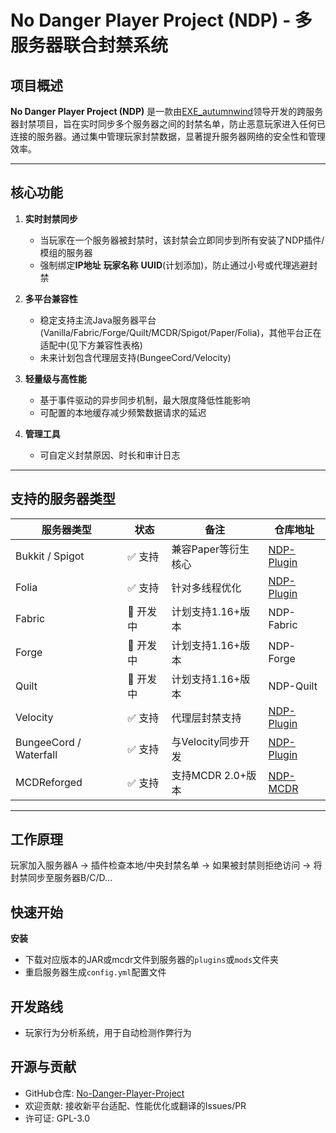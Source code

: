 # No Danger Player Project (NDP) - 多服务器联合封禁系统

## 项目概述
**No Danger Player Project (NDP)** 是一款由[EXE_autumnwind](https://github.com/EXE-autumnwind)领导开发的跨服务器封禁项目，旨在实时同步多个服务器之间的封禁名单，防止恶意玩家进入任何已连接的服务器。通过集中管理玩家封禁数据，显著提升服务器网络的安全性和管理效率。

---

## 核心功能
1. ​**实时封禁同步**
   - 当玩家在一个服务器被封禁时，该封禁会立即同步到所有安装了NDP插件/模组的服务器
   - 强制绑定**IP地址** **玩家名称** **UUID**(计划添加)，防止通过小号或代理逃避封禁

2. ​**多平台兼容性**
   - 稳定支持主流Java服务器平台(Vanilla/Fabric/Forge/Quilt/MCDR/Spigot/Paper/Folia)，其他平台正在适配中(见下方兼容性表格)
   - 未来计划包含代理层支持(BungeeCord/Velocity)

3. ​**轻量级与高性能**
   - 基于事件驱动的异步同步机制，最大限度降低性能影响
   - 可配置的本地缓存减少频繁数据请求的延迟

4. ​**管理工具**
   - 可自定义封禁原因、时长和审计日志

---

## 支持的服务器类型
| 服务器类型                  | 状态     | 备注            | 仓库地址                                                                 |
|------------------------|--------|---------------|----------------------------------------------------------------------|
| Bukkit / Spigot        | ✅ 支持 | 兼容Paper等衍生核心  | [NDP-Plugin](https://github.com/No-Danger-Player-Project/NDP-Plugin) |
| Folia                  | ✅ 支持 | 针对多线程优化       | [NDP-Plugin](https://github.com/No-Danger-Player-Project/NDP-Plugin) |
| Fabric                 | 🚧 开发中 | 计划支持1.16+版本   | NDP-Fabric                                                           |
| Forge                  | 🚧 开发中 | 计划支持1.16+版本   | NDP-Forge                                                            |
| Quilt                  | 🚧 开发中 | 计划支持1.16+版本   | NDP-Quilt                                                            |
| Velocity               | ✅ 支持 | 代理层封禁支持       | [NDP-Plugin](https://github.com/No-Danger-Player-Project/NDP-Plugin) |
| BungeeCord / Waterfall | ✅ 支持 | 与Velocity同步开发 | [NDP-Plugin](https://github.com/No-Danger-Player-Project/NDP-Plugin) |
| MCDReforged | ✅ 支持 | 支持MCDR 2.0+版本  | [NDP-MCDR](https://github.com/No-Danger-Player-Project/NDP-MCDR) |

---

## 工作原理
玩家加入服务器A → 插件检查本地/中央封禁名单 → 如果被封禁则拒绝访问 → 将封禁同步至服务器B/C/D...

## 快速开始
**安装**
   - 下载对应版本的JAR或mcdr文件到服务器的`plugins`或`mods`文件夹
   - 重启服务器生成`config.yml`配置文件

## 开发路线
   - 玩家行为分析系统，用于自动检测作弊行为

## 开源与贡献
   - GitHub仓库: [No-Danger-Player-Project](https://github.com/No-Danger-Player-Project)
   - 欢迎贡献: 接收新平台适配、性能优化或翻译的Issues/PR
   - 许可证: GPL-3.0
